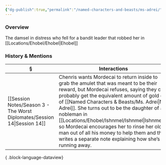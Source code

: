 ```yaml
---
{"dg-publish":true,"permalink":"/named-characters-and-beasts/ms-adrei/","tags":["NPC"],"updated":"2025-06-10T19:10:58.458+01:00"}
---
```



### Overview
The damsel in distress who fell for a bandit leader that robbed her in [[Locations/Ehobel/Ehobel\|Ehobel]]

### History & Mentions
| §                                                                           | Interactions                                                                                                                                                                                                                                                                                                                                                                                                             |
| --------------------------------------------------------------------------- | ------------------------------------------------------------------------------------------------------------------------------------------------------------------------------------------------------------------------------------------------------------------------------------------------------------------------------------------------------------------------------------------------------------------------ |
| [[Session Notes/Season 3 - The Worst Diplomates/Session 14\|Session 14]] | Chenris wants Mordecai to return inside to grab the amulet that was meant to be their reward, but Mordecai refuses, saying they can probably get the equivalent amount of gold out of [[Named Characters & Beasts/Ms. Adrei\|Ms. Adrei]]. She turns out to be the daughter of a nobleman in [[Locations/Ehobel/Ishnmel/Ishnmel\|Ishnmel]], so Mordecai encourages her to rinse her old man out of all his money to help them and then writes a separate note explaining how she’s running away. |

{ .block-language-dataview}